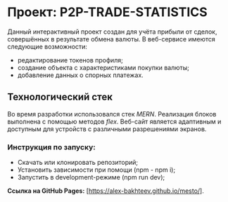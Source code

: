 # Проект: P2P-TRADE-STATISTICS

Данный интерактивный проект создан для учёта прибыли от сделок, совершённых в результате обмена валюты.
В веб-сервисе имеются следующие возможности:
- редактирование токенов профиля;
- создание объекта с характеристиками покупки валюты;
- добавление данных о спорных платежах.

## Технологический стек
Во время разработки использовался стек *MERN*.
Реализация блоков выполнена с помощью методов *flex*.
Веб-сайт является адаптивным и доступным для устройств с различными разрешениями экранов.

### Инструкция по запуску:
* Скачать или клонировать репозиторий;
* Установить зависимости при помощи (npm - npm i);
* Запустить в development-режиме (npm run dev);


**Ссылка на GitHub Pages:** [https://alex-bakhteev.github.io/mesto/].
